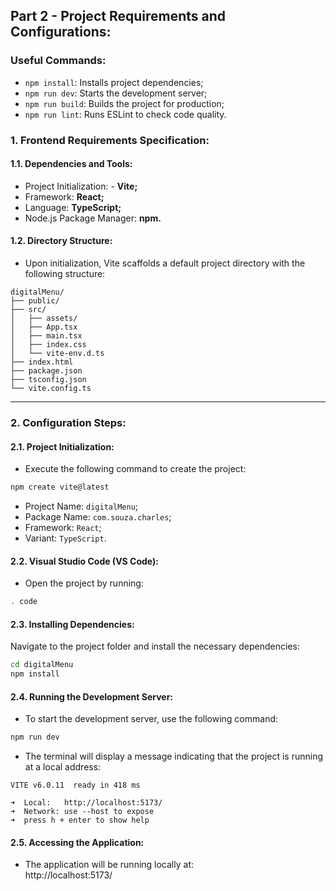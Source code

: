 ## Part 2 - Project Requirements and Configurations:

### Useful Commands:

- `npm install`: Installs project dependencies;
- `npm run dev`: Starts the development server;
- `npm run build`: Builds the project for production;
- `npm run lint`: Runs ESLint to check code quality.

### 1. Frontend Requirements Specification:

#### 1.1. Dependencies and Tools:

- Project Initialization: - **Vite;**
- Framework: **React;**
- Language: **TypeScript;**
- Node.js Package Manager: **npm.**

#### 1.2. Directory Structure:

- Upon initialization, Vite scaffolds a default project directory with the following structure:

```plaintext
digitalMenu/
├── public/
├── src/
│   ├── assets/
│   ├── App.tsx
│   ├── main.tsx
│   ├── index.css
│   └── vite-env.d.ts
├── index.html
├── package.json
├── tsconfig.json
└── vite.config.ts
```

---

### 2. Configuration Steps:

#### 2.1. Project Initialization:

- Execute the following command to create the project:

```bash
npm create vite@latest
```

- Project Name: `digitalMenu`;
- Package Name: `com.souza.charles`;
- Framework: `React`;
- Variant: `TypeScript`.

#### 2.2. Visual Studio Code (VS Code):

- Open the project by running:

```bash
. code
```

#### 2.3. Installing Dependencies:

Navigate to the project folder and install the necessary dependencies:

```bash
cd digitalMenu
npm install
```

#### 2.4. Running the Development Server:

- To start the development server, use the following command:

```bash
npm run dev
```

- The terminal will display a message indicating that the project is running at a local address:

```pgsql
VITE v6.0.11  ready in 418 ms

➜  Local:   http://localhost:5173/
➜  Network: use --host to expose
➜  press h + enter to show help
```

#### 2.5. Accessing the Application:

- The application will be running locally at:</br>
  http://localhost:5173/
